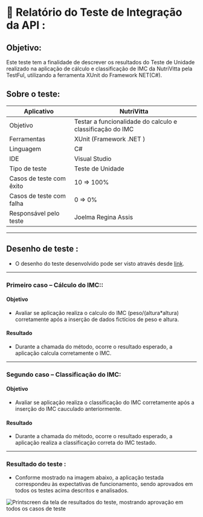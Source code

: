 # 📃 Relatório do Teste de Integração da API :

## **Objetivo**:
Este teste tem a finalidade de descrever os resultados do Teste de Unidade realizado na aplicação de cálculo e classificação de IMC da NutriVitta pela TestFul, utilizando a ferramenta XUnit do Framework NET(C#).

## **Sobre o teste**:

|Aplicativo| NutriVitta |
|----------------|----------|
| Objetivo| Testar a funcionalidade do calculo e classificação do IMC 
| Ferramentas | XUnit (Framework .NET ) |
| Linguagem | C# |
| IDE| Visual Studio |
| Tipo de teste| Teste de Unidade |
| Casos de teste com êxito| 10 => 100%
| Casos de teste com falha| 0 => 0%
|Responsável pelo teste|Joelma Regina Assis|
---
## **Desenho de teste :**
- O desenho do teste desenvolvido pode ser visto através desde <a href = "https://github.com/joelmaregina/Testes-BackEnd-Senai/blob/master/NutriVitta/TestXUnit/UnitTest1.cs">link</a>.

---
### **Primeiro caso – Cálculo do IMC::**
#### **Objetivo**
- Avaliar se aplicação realiza o calculo do IMC (peso/(altura*altura) corretamente após a inserção de dados fictícios de peso e altura.
#### **Resultado**
- Durante a chamada do método, ocorre o resultado esperado, a aplicação calcula corretamente o IMC.
----
### **Segundo caso – Classificação do IMC:**
#### **Objetivo**
- Avaliar se aplicação realiza o classificação do IMC corretamente após a inserção do IMC cauculado anteriormente.
#### **Resultado**
- Durante a chamada do método, ocorre o resultado esperado, a aplicação realiza a classificação correta do IMC testado.

---
### **Resultado do teste :**

- Conforme mostrado na imagem abaixo, a aplicação testada correspondeu às expectativas de funcionamento, sendo aprovados em todos os testes acima descritos e analisados.

 <img alt= "Printscreen da tela de resultados do teste, mostrando aprovação em todos os casos de teste" src= "https://github.com/joelmaregina/Testes-BackEnd-Senai/img/TesteNutriVitta.png"> 